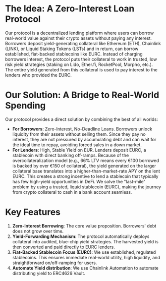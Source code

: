 # The Idea: A Zero-Interest Loan Protocol
Our protocol is a decentralized lending platform where users can borrow real-world value against their crypto assets without paying any interest.
Borrowers deposit yield-generating collateral like Ethereum (ETH), Chainlink (LINK), or Liquid Staking Tokens (LSTs) and in return, can borrow established, fiat-backed stablecoins like EURC.
Instead of charging borrowers interest, the protocol puts their collateral to work in trusted, low risk yield strategies (staking on Lido, Ether.fi, RocketPool, Morpho, etc.). The entire yield generated from this collateral is used to pay interest to the lenders who provided the EURC.

# Our Solution: A Bridge to Real-World Spending
Our protocol provides a direct solution by combining the best of all worlds:
- **For Borrowers**: Zero-Interest, No-Deadline Loans. Borrowers unlock liquidity from their assets without selling them. Since they pay no interest, they are not pressured by accumulating debt and can wait for the ideal time to repay, avoiding forced sales in a down market.
- **For Lenders**: High, Stable Yield on EUR. Lenders deposit EURC, a stablecoin with direct banking off-ramps. Because of the overcollateralization model (e.g., 66% LTV means every €100 borrowed is backed by over €150 of collateral), the yield generated on the larger collateral base translates into a higher-than-market-rate APY on the lent EURC. This creates a strong incentive to lend a stablecoin that typically has few high-yield opportunities in DeFi.
We solve the "last-mile" problem by using a trusted, liquid stablecoin (EURC), making the journey from crypto collateral to cash in a bank account seamless.

# Key Features
1. **Zero-Interest Borrowing**: The core value proposition. Borrowers' debt does not grow over time.
2. **Yield-Forwarding Mechanism**: The protocol automatically deploys collateral into audited, blue-chip yield strategies. The harvested yield is then converted and paid directly to EURC lenders.
3. **Fiat-Backed Stablecoin Focus (EURC)**: We use established, regulated stablecoins. This ensures immediate real-world utility, high liquidity, and straightforward on/off-ramping for users.
4. **Automate Yield distribution**: We use Chainlink Automation to automate distributing yield to ERC4626 Vault.
